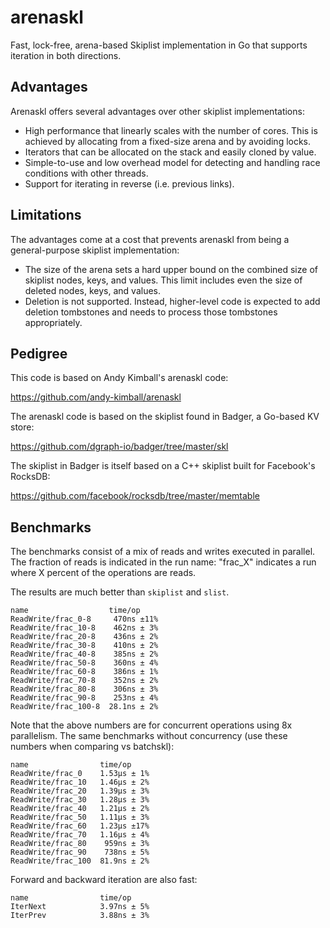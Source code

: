 # arenaskl

Fast, lock-free, arena-based Skiplist implementation in Go that supports iteration
in both directions.

## Advantages

Arenaskl offers several advantages over other skiplist implementations:

* High performance that linearly scales with the number of cores. This is
  achieved by allocating from a fixed-size arena and by avoiding locks.
* Iterators that can be allocated on the stack and easily cloned by value.
* Simple-to-use and low overhead model for detecting and handling race conditions
  with other threads.
* Support for iterating in reverse (i.e. previous links). 

## Limitations

The advantages come at a cost that prevents arenaskl from being a general-purpose
skiplist implementation:

* The size of the arena sets a hard upper bound on the combined size of skiplist
  nodes, keys, and values. This limit includes even the size of deleted nodes,
  keys, and values.
* Deletion is not supported. Instead, higher-level code is expected to
  add deletion tombstones and needs to process those tombstones
  appropriately.

## Pedigree

This code is based on Andy Kimball's arenaskl code:

https://github.com/andy-kimball/arenaskl

The arenaskl code is based on the skiplist found in Badger, a Go-based
KV store:

https://github.com/dgraph-io/badger/tree/master/skl

The skiplist in Badger is itself based on a C++ skiplist built for
Facebook's RocksDB:

https://github.com/facebook/rocksdb/tree/master/memtable

## Benchmarks

The benchmarks consist of a mix of reads and writes executed in parallel. The
fraction of reads is indicated in the run name: "frac_X" indicates a run where
X percent of the operations are reads.

The results are much better than `skiplist` and `slist`.

```
name                  time/op
ReadWrite/frac_0-8     470ns ±11%
ReadWrite/frac_10-8    462ns ± 3%
ReadWrite/frac_20-8    436ns ± 2%
ReadWrite/frac_30-8    410ns ± 2%
ReadWrite/frac_40-8    385ns ± 2%
ReadWrite/frac_50-8    360ns ± 4%
ReadWrite/frac_60-8    386ns ± 1%
ReadWrite/frac_70-8    352ns ± 2%
ReadWrite/frac_80-8    306ns ± 3%
ReadWrite/frac_90-8    253ns ± 4%
ReadWrite/frac_100-8  28.1ns ± 2%
```

Note that the above numbers are for concurrent operations using 8x
parallelism. The same benchmarks without concurrency (use these
numbers when comparing vs batchskl):

```
name                time/op
ReadWrite/frac_0    1.53µs ± 1%
ReadWrite/frac_10   1.46µs ± 2%
ReadWrite/frac_20   1.39µs ± 3%
ReadWrite/frac_30   1.28µs ± 3%
ReadWrite/frac_40   1.21µs ± 2%
ReadWrite/frac_50   1.11µs ± 3%
ReadWrite/frac_60   1.23µs ±17%
ReadWrite/frac_70   1.16µs ± 4%
ReadWrite/frac_80    959ns ± 3%
ReadWrite/frac_90    738ns ± 5%
ReadWrite/frac_100  81.9ns ± 2%
```

Forward and backward iteration are also fast:

```
name                time/op
IterNext            3.97ns ± 5%
IterPrev            3.88ns ± 3%
```
